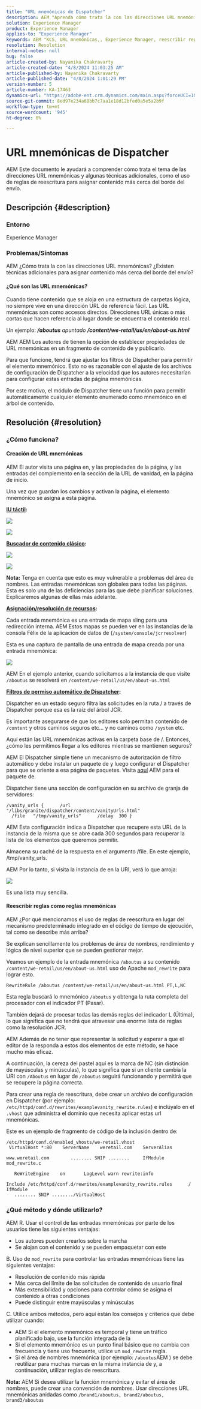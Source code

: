 ```yaml
---
title: "URL mnemónicas de Dispatcher"
description: AEM "Aprenda cómo trata la con las direcciones URL mnemónicas y algunas técnicas adicionales, como el uso de reglas de reescritura para asignar contenido más cerca del borde del envío".
solution: Experience Manager
product: Experience Manager
applies-to: "Experience Manager"
keywords: AEM "KCS, URL mnemónicas,, Experience Manager, reescribir reglas"
resolution: Resolution
internal-notes: null
bug: false
article-created-by: Nayanika Chakravarty
article-created-date: "4/8/2024 11:03:25 AM"
article-published-by: Nayanika Chakravarty
article-published-date: "4/8/2024 1:01:29 PM"
version-number: 5
article-number: KA-17463
dynamics-url: "https://adobe-ent.crm.dynamics.com/main.aspx?forceUCI=1&pagetype=entityrecord&etn=knowledgearticle&id=4683d89c-97f5-ee11-a1fe-6045bd006295"
source-git-commit: 8ed97e234a68bb7c7aa1e18d12bfed0a5e5a2b9f
workflow-type: tm+mt
source-wordcount: '945'
ht-degree: 0%

---
```


# URL mnemónicas de Dispatcher


AEM Este documento le ayudará a comprender cómo trata el tema de las direcciones URL mnemónicas y algunas técnicas adicionales, como el uso de reglas de reescritura para asignar contenido más cerca del borde del envío.

## Descripción {#description}


### Entorno

Experience Manager

### Problemas/Síntomas

AEM ¿Cómo trata la con las direcciones URL mnemónicas? ¿Existen técnicas adicionales para asignar contenido más cerca del borde del envío?

#### ¿Qué son las URL mnemónicas?

Cuando tiene contenido que se aloja en una estructura de carpetas lógica, no siempre vive en una dirección URL de referencia fácil. Las URL mnemónicas son como accesos directos. Direcciones URL únicas o más cortas que hacen referencia al lugar donde se encuentra el contenido real.

Un ejemplo: <b>*/aboutus</b> apuntado <b>/content/we-retail/us/en/about-us.html</b>*

AEM AEM Los autores de tienen la opción de establecer propiedades de URL mnemónicas en un fragmento de contenido de y publicarlo.

Para que funcione, tendrá que ajustar los filtros de Dispatcher para permitir el elemento mnemónico. Esto no es razonable con el ajuste de los archivos de configuración de Dispatcher a la velocidad que los autores necesitarían para configurar estas entradas de página mnemónicas.

Por este motivo, el módulo de Dispatcher tiene una función para permitir automáticamente cualquier elemento enumerado como mnemónico en el árbol de contenido.


## Resolución {#resolution}


### ¿Cómo funciona?

#### Creación de URL mnemónicas

AEM El autor visita una página en, y las propiedades de la página, y las entradas del complemento en la sección de la URL de vanidad, en la página de inicio.

Una vez que guardan los cambios y activan la página, el elemento mnemónico se asigna a esta página.

<b><u>IU táctil</u>:</b>

![](assets/c1e59dbd-38b4-ed11-83fe-6045bd006149.png)

![](assets/c3e59dbd-38b4-ed11-83fe-6045bd006149.png)

<b><u>Buscador de contenido clásico</u>:</b>

![](assets/c2e59dbd-38b4-ed11-83fe-6045bd006149.png)

![](assets/c4e59dbd-38b4-ed11-83fe-6045bd006149.png)

<b>Nota:</b> Tenga en cuenta que esto es muy vulnerable a problemas del área de nombres. Las entradas mnemónicas son globales para todas las páginas. Esta es solo una de las deficiencias para las que debe planificar soluciones. Explicaremos algunas de ellas más adelante.

<b><u>Asignación/resolución de recursos</u>:</b>

Cada entrada mnemónica es una entrada de mapa sling para una redirección interna. AEM Estos mapas se pueden ver en las instancias de la consola Félix de la aplicación de datos de (`/system/console/jcrresolver`)

Esta es una captura de pantalla de una entrada de mapa creada por una entrada mnemónica:

![](assets/c5e59dbd-38b4-ed11-83fe-6045bd006149.png)

AEM En el ejemplo anterior, cuando solicitamos a la instancia de que visite `/aboutus` se resolverá en `/content/we-retail/us/en/about-us.html`

<b><u>Filtros de permiso automático de Dispatcher</u>:</b>

Dispatcher en un estado seguro filtra las solicitudes en la ruta / a través de Dispatcher porque esa es la raíz del árbol JCR.

Es importante asegurarse de que los editores solo permitan contenido de `/content` y otros caminos seguros etc... y no caminos como `/system` etc.

Aquí están las URL mnemónicas activas en la carpeta base de /. Entonces, ¿cómo les permitimos llegar a los editores mientras se mantienen seguros?

AEM El Dispatcher simple tiene un mecanismo de autorización de filtro automático y debe instalar un paquete de y luego configurar el Dispatcher para que se oriente a esa página de paquetes. Visita [aquí](https://experience.adobe.com/#/downloads/content/software-distribution/es/aem.html?package=/content/software-distribution/en/details.html/content/dam/aem/public/adobe/packages/granite/vanityurls-components) AEM para el paquete de.

Dispatcher tiene una sección de configuración en su archivo de granja de servidores:


```
/vanity_urls {      /url    "/libs/granite/dispatcher/content/vanityUrls.html"
  /file   "/tmp/vanity_urls"      /delay  300 }
```


AEM Esta configuración indica a Dispatcher que recupere esta URL de la instancia de la misma que se abre cada 300 segundos para recuperar la lista de los elementos que queremos permitir.

Almacena su caché de la respuesta en el argumento /file. En este ejemplo, /tmp/vanity_urls.

AEM Por lo tanto, si visita la instancia de en la URI, verá lo que arroja:

![](assets/c6e59dbd-38b4-ed11-83fe-6045bd006149.png)

Es una lista muy sencilla.

#### Reescribir reglas como reglas mnemónicas

AEM ¿Por qué mencionamos el uso de reglas de reescritura en lugar del mecanismo predeterminado integrado en el código de tiempo de ejecución, tal como se describe más arriba?

Se explican sencillamente los problemas de área de nombres, rendimiento y lógica de nivel superior que se pueden gestionar mejor.

Veamos un ejemplo de la entrada mnemónica `/aboutus` a su contenido `/content/we-retail/us/en/about-us.html` uso de Apache `mod_rewrite` para lograr esto.

`RewriteRule /aboutus /content/we-retail/us/en/about-us.html PT,L,NC`

Esta regla buscará lo mnemónico `/aboutus` y obtenga la ruta completa del procesador con el indicador PT (Pasar).

También dejará de procesar todas las demás reglas del indicador L (Última), lo que significa que no tendrá que atravesar una enorme lista de reglas como la resolución JCR.

AEM Además de no tener que representar la solicitud y esperar a que el editor de la responda a estos dos elementos de este método, se hace mucho más eficaz.

A continuación, la cereza del pastel aquí es la marca de NC (sin distinción de mayúsculas y minúsculas), lo que significa que si un cliente cambia la URI con `/Aboutus` en lugar de `/aboutus` seguirá funcionando y permitirá que se recupere la página correcta.

Para crear una regla de reescritura, debe crear un archivo de configuración en Dispatcher (por ejemplo: `/etc/httpd/conf.d/rewrites/examplevanity_rewrite.rules`) e inclúyalo en el `.vhost` que administra el dominio que necesita aplicar estas url mnemónicas.

Este es un ejemplo de fragmento de código de la inclusión dentro de:


```
/etc/httpd/conf.d/enabled_vhosts/we-retail.vhost
 VirtualHost *:80    ServerName    weretail.com    ServerAlias 

www.weretail.com        ........ SNIP ........     IfModule mod_rewrite.c   

   ReWriteEngine    on       LogLevel warn rewrite:info

Include /etc/httpd/conf.d/rewrites/examplevanity_rewrite.rules      / IfModule         
   ........ SNIP ......../VirtualHost
```


### ¿Qué método y dónde utilizarlo?

AEM R. Usar el control de las entradas mnemónicas por parte de los usuarios tiene las siguientes ventajas:

- Los autores pueden crearlos sobre la marcha
- Se alojan con el contenido y se pueden empaquetar con este


B. Uso de `mod_rewrite` para controlar las entradas mnemónicas tiene las siguientes ventajas:

- Resolución de contenido más rápida
- Más cerca del límite de las solicitudes de contenido de usuario final
- Más extensibilidad y opciones para controlar cómo se asigna el contenido a otras condiciones
- Puede distinguir entre mayúsculas y minúsculas


C. Utilice ambos métodos, pero aquí están los consejos y criterios que debe utilizar cuando:

- AEM Si el elemento mnemónico es temporal y tiene un tráfico planificado bajo, use la función integrada de la
- Si el elemento mnemónico es un punto final básico que no cambia con frecuencia y tiene uso frecuente, utilice un `mod_rewrite` regla.
- Si el área de nombres mnemónica (por ejemplo: `/aboutus`AEM ) se debe reutilizar para muchas marcas en la misma instancia de y, a continuación, utilizar reglas de reescritura.


<b>Nota:</b> AEM Si desea utilizar la función mnemónica y evitar el área de nombres, puede crear una convención de nombres. Usar direcciones URL mnemónicas anidadas como `/brand1/aboutus, brand2/aboutus, brand3/aboutus`
